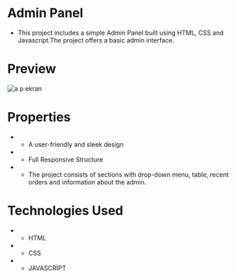 # Admin Panel

-  This project includes a simple Admin Panel built using HTML, CSS and Javascript.The project offers a basic admin interface.

# Preview

![a p ekran](https://github.com/silan4/Admin-Paneli/assets/147344710/d966b61c-ce4b-45fb-a439-5631b4480372)

# Properties

- - A user-friendly and sleek design
- - Full Responsive Structure
- - The project consists of sections with drop-down menu, table, recent orders and information about the admin.

# Technologies Used

- - HTML
- - CSS
- - JAVASCRİPT



